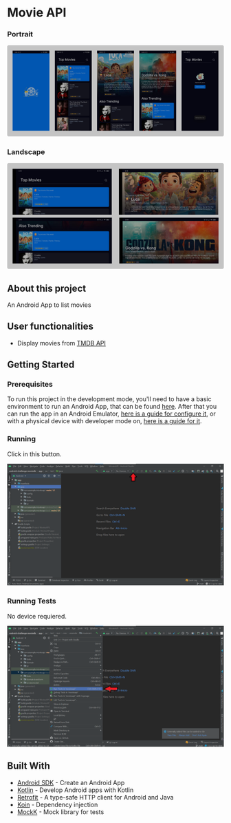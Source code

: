 # Movie API
### Portrait
![](Portrait.png)
### Landscape
![](Landscape.png)

## About this project

An Android App to list movies

## User functionalities

- Display movies from [TMDB API](https://developers.themoviedb.org/3/getting-started/introduction)

## Getting Started

### Prerequisites

To run this project in the development mode, you'll need to have a basic environment to run an Android App, that can be found [here](https://developer.android.com/studio).
After that you can run the app in an Android Emulator, [here is a guide for configure it](https://developer.android.com/studio/run/emulator#install), or with a physical device with developer mode on, [here is a guide for it](https://developer.android.com/studio/debug/dev-options).

### Running

Click in this button. 

![](RunApp.png)

### Running Tests

No device requiered.

![](RunTests.png)

## Built With
- [Android SDK](https://developer.android.com/) - Create an Android App
- [Kotlin](https://developer.android.com/kotlin) - Develop Android apps with Kotlin
- [Retrofit](https://square.github.io/retrofit/) - A type-safe HTTP client for Android and Java
- [Koin](https://insert-koin.io/) - Dependency injection
- [MockK](https://mockk.io/) - Mock library for tests
